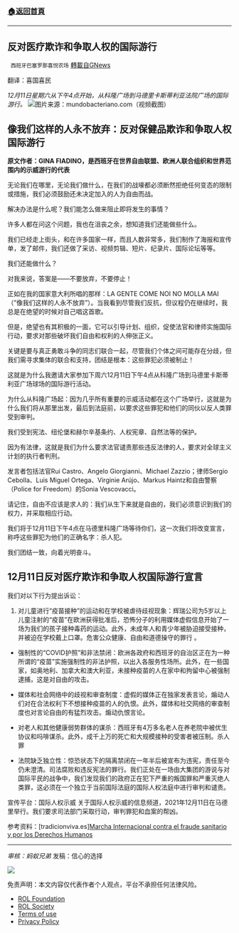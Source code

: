 ###  [:house:返回首頁](https://github.com/ourhimalayas/txt)
---


## 反对医疗欺诈和争取人权的国际游行
` 西班牙巴塞罗那喜悦农场` [轉載自GNews](https://gnews.org/zh-hans/1744044/)

翻译：喜国喜民

*12月11日星期六从下午4点开始，从科隆广场到马德里卡斯蒂利亚法院广场的国际游行。*
![](https://assets.gnews.org/wp-content/uploads/2021/12/image0-6-4.jpg)图片来源：mundobacteriano.com（视频截图）
## 像我们这样的人永不放弃：反对保健品欺诈和争取人权国际游行

**原文作者：GINA FIADINO，是西班牙在世界自由联盟、欧洲人联合组织和世界范围内的示威游行的代表**

无论我们在哪里，无论我们做什么，在我们的战壕都必须断然拒绝任何变态的限制或措施，我们必须鼓励还未决定加入的人为自由而战。

解决办法是什么呢？我们能怎么做来阻止即将发生的事情？

许多人都在问这个问题，我也在沮丧之余，想知道我们还能做些什么。

我们已经走上街头，和在许多国家一样，而且人数非常多，我们制作了海报和宣传单，发了邮件，我们还做了采访、视频剪辑、短片、纪录片、国际论坛等等。

我们还能做什么？

对我来说，答案是——不要放弃，不要停止！

正如在我的国家意大利所唱的那样：LA GENTE COME NOI NO MOLLA MAI（”像我们这样的人永不放弃”）。当我看到尽管我们反抗，但议程仍在继续时，我总是在绝望的时候对自己唱这首歌。

但是，绝望也有其积极的一面，它可以引导计划、组织，促使法官和律师实施国际行动，要求对那些破坏我们自由和权利的人伸张正义。

关键是要与真正勇敢斗争的同志们联合一起，尽管我们个体之间可能存在分歧，但我们需寻求集体的联合和支持，团结是根本：这些罪犯必须被制止！

这就是为什么我邀请大家参加下周六12月11日下午4点从科隆广场到马德里卡斯蒂利亚广场球场的国际游行活动。

为什么从科隆广场起：因为几乎所有重要的示威活动都在这个广场举行，这就是为什么我们将从那里出发，最后到法庭前，以要求这些罪犯和他们的同伙以反人类罪受到审判。

我们受到宪法、纽伦堡和赫尔辛基条约、人权宪章、自然法等的保护。

因为有法律，这就是我们为什么要求法官谴责那些违反法律的人，要求对全球主义计划的执行者判刑。

发言者包括法官Rui Castro、Angelo Giorgianni、Michael Zazzio；律师Sergio Cebolla、Luis Miguel Ortega、Virginie Arújo、Markus Haintz和自由警察（Police for Freedom）的Sonia Vescovacci。

请记住，自由不应该是求人的：我们从生下来就是自由的，我们必须意识到我们的权力，并采取相应行动。

我们将于12月11日下午4点在马德里科隆广场等待你们，这一次我们将改变宣言，称呼这些罪犯为他们的正确名字：杀人犯。

我们团结一致，向着光明奋斗。

## 12月11日反对医疗欺诈和争取人权国际游行宣言

我们对以下行为提出诉讼：

1. 对儿童进行“疫苗接种”的运动和在学校被虐待歧视现象：辉瑞公司为5岁以上儿童注射的“疫苗”在欧洲获得批准后，恐怖分子的利用媒体虚假信息开始了一场为我们的孩子接种毒药的运动。此外，未成年人和青少年被胁迫接受接种，并被迫在学校戴上口罩。危害公众健康、自由和道德操守的罪行 。


- 强制性的“COVID护照”和非法禁闭：欧洲各政府和西班牙的自治区正在为一种所谓的“疫苗”实施强制性的非法护照，以出入各服务性场所。此外，在一些国家，如奥地利、加拿大和澳大利亚，未接种疫苗的人在家中和拘留中心被强制逮捕，这是对自由的攻击。


- 媒体和社会网络中的歧视和审查制度：虚假的媒体正在独家发表言论，煽动人们对在合法权利下不想接种疫苗的人的仇恨。此外，媒体和社交网络的审查制度也对言论自由的有猛烈攻击。煽动仇恨言论。


- 对老人和其他健康弱势群体的谋杀：西班牙有4万多名老人在养老院中被优生协议和吗啡谋杀。此外，成千上万的死亡和大规模接种的受害者被压制。杀人罪


- 法院缺乏独立性：惊恐状态下的隔离禁闭在一年半后被宣布为违宪，责任至今仍未澄清。司法腐败和违反宪法的罪行。我们正处在一场由大集团的游说与对国际平民的战争中，我们发现我们的政府正在犯下严重的叛国罪和严重灭绝人类罪，这必须在一个独立于当前国际法庭的国际人权法庭中进行审判和谴责。


宣传平台：国际人权示威 关于国际人权示威的信息频道，2021年12月11日在马德里举行。我们要求司法部门采取行动，审判罪犯和血案的帮凶。

参考资料：[tradicionviva.es][Marcha Internacional contra el fraude sanitario y por los Derechos Humanos](https://www.tradicionviva.es/2021/12/09/marcha-internacional-contra-el-fraude-sanitario-y-por-los-derechos-humanos/)

* * *

*审核：蚂蚁兄弟*
发稿：信心的选择

![](https://assets.gnews.org/wp-content/uploads/2021/12/GNEWS_CH..jpeg)

 

免责声明：本文内容仅代表作者个人观点，平台不承担任何法律风险。

- [ROL Foundation](https://rolfoundation.org/)
- [ROL Society](https://rolsociety.org/)
- [Terms of use](https://gnews.org/terms-of-use-3/)
- [Privacy Policy](https://gnews.org/privacy-policy/)
